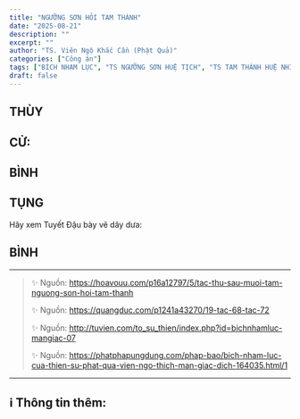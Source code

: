 ```yaml
---
title: "NGƯỠNG SƠN HỎI TAM THÁNH"
date: "2025-08-21"
description: ""
excerpt: ""
author: "TS. Viên Ngộ Khắc Cần (Phật Quả)"
categories: ["Công án"]
tags: ["BÍCH NHAM LỤC", "TS NGƯỠNG SƠN HUỆ TỊCH", "TS TAM THÁNH HUỆ NHIÊN"]
draft: false
---
```


## THÙY

> 

## CỬ:

> 

## BÌNH



## TỤNG

Hãy xem Tuyết Đậu bày vẽ dây dưa:

> 

## BÌNH



***

> ✨ Nguồn: https://hoavouu.com/p16a12797/5/tac-thu-sau-muoi-tam-nguong-son-hoi-tam-thanh
>
> ✨ Nguồn: https://quangduc.com/p1241a43270/19-tac-68-tac-72
>
> ✨ Nguồn: http://tuvien.com/to_su_thien/index.php?id=bichnhamluc-mangiac-07
>
> ✨ Nguồn: https://phatphapungdung.com/phap-bao/bich-nham-luc-cua-thien-su-phat-qua-vien-ngo-thich-man-giac-dich-164035.html/1

***

## ℹ️ Thông tin thêm:

[^1]: ⭐️  <a href="https://blog.phapthihoi.org/gt-member/ts-nguong-son-hue-tich/" target="_blank">TS NGƯỠNG SƠN HUỆ TỊCH</a>
[^2]: ⭐️  <a href="https://blog.phapthihoi.org/gt-member/ts-tam-thanh-hue-nhien/" target="_blank">TS TAM THÁNH HUỆ NHIÊN</a>


